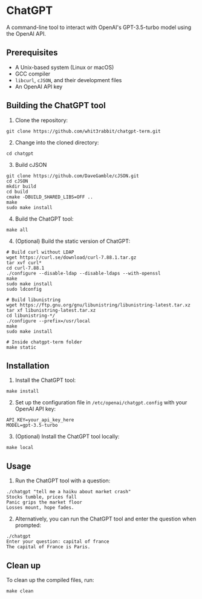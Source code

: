 # ChatGPT

A command-line tool to interact with OpenAI's GPT-3.5-turbo model using the OpenAI API.

## Prerequisites

- A Unix-based system (Linux or macOS)
- GCC compiler
- `libcurl`, `cJSON`, and their development files
- An OpenAI API key

## Building the ChatGPT tool

1. Clone the repository:
```
git clone https://github.com/whit3rabbit/chatgpt-term.git
```
2. Change into the cloned directory:

```
cd chatgpt
```
3. Build cJSON
```
git clone https://github.com/DaveGamble/cJSON.git
cd cJSON
mkdir build
cd build
cmake -DBUILD_SHARED_LIBS=OFF ..
make
sudo make install
```

4. Build the ChatGPT tool:

```
make all
```
4. (Optional) Build the static version of ChatGPT:

```
# Build curl without LDAP
wget https://curl.se/download/curl-7.88.1.tar.gz
tar xvf curl*
cd curl-7.88.1
./configure --disable-ldap --disable-ldaps --with-openssl
make
sudo make install
sudo ldconfig

# Build libunistring
wget https://ftp.gnu.org/gnu/libunistring/libunistring-latest.tar.xz
tar xf libunistring-latest.tar.xz
cd libunistring-*/
./configure --prefix=/usr/local
make
sudo make install

# Inside chatgpt-term folder
make static
```

## Installation

1. Install the ChatGPT tool:
```
make install
```
2. Set up the configuration file in `/etc/openai/chatgpt.config` with your OpenAI API key:
```
API_KEY=your_api_key_here
MODEL=gpt-3.5-turbo
```
3. (Optional) Install the ChatGPT tool locally:
```
make local
```
## Usage

1. Run the ChatGPT tool with a question:
```
./chatgpt "tell me a haiku about market crash"
Stocks tumble, prices fall
Panic grips the market floor
Losses mount, hope fades.
```
2. Alternatively, you can run the ChatGPT tool and enter the question when prompted:
```
./chatgpt 
Enter your question: capital of france
The capital of France is Paris.
```
## Clean up

To clean up the compiled files, run:

```
make clean
```

